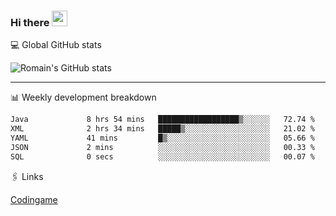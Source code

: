 ### Hi there <img src="https://media.giphy.com/media/hvRJCLFzcasrR4ia7z/giphy.gif" width="25px" height="25px">

💻 Global GitHub stats


![Romain's GitHub stats](https://github-readme-streak-stats.herokuapp.com/?user=Flasssh&theme=dark)

---

📊 Weekly development breakdown
<!--START_SECTION:waka-->

```txt
Java             8 hrs 54 mins   ██████████████████▒░░░░░░   72.74 %
XML              2 hrs 34 mins   █████▒░░░░░░░░░░░░░░░░░░░   21.02 %
YAML             41 mins         █▒░░░░░░░░░░░░░░░░░░░░░░░   05.66 %
JSON             2 mins          ░░░░░░░░░░░░░░░░░░░░░░░░░   00.33 %
SQL              0 secs          ░░░░░░░░░░░░░░░░░░░░░░░░░   00.07 %
```

<!--END_SECTION:waka-->

🖇 Links

[Codingame](https://www.codingame.com/profile/defc3ee5279aecc1bb6114e1f994ea9b3325423)

